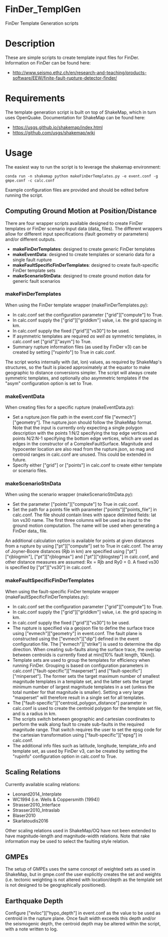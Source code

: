 # FinDer_TemplGen
FinDer Template Generation scripts

# Description

These are simple scripts to create template input files for FinDer. Information on FinDer can be found here: 
 * http://www.seismo.ethz.ch/en/research-and-teaching/products-software/EEW/finite-fault-rupture-detector-finder/

# Requirements

The template generation script is built on top of ShakeMap, which in turn uses OpenQuake. Documentation for ShakeMap can be found here:
 * https://usgs.github.io/shakemap/index.html 
 * https://github.com/usgs/shakemap/wiki
 
# Usage

The easiest way to run the script is to leverage the shakemap environment:
```
conda run -n shakemap python makeFinDerTemplates.py -e event.conf -g gmpe.conf -c calc.conf
```
Example configuration files are provided and should be edited before running the script. 

## Computing Ground Motion at Position/Distance
There are four wrapper scripts available designed to create FinDer templates or FinDer scenario input data (data_ files). The different wrappers allow for different input specifications (fault geometry or parameters) and/or different outputs.
 * **makeFinDerTemplates**: designed to create generic FinDer templates
 * **makeEventData**: designed to create templates or scenario data for a single fault rupture 
 * **makeFaultSpecificFinDerTemplates**: designed to create fault-specific FinDer template sets
 * **makeScenarioStnData**: designed to create ground motion data for generic fault scenarios

### makeFinDerTemplates
When using the FinDer template wrapper (makeFinDerTemplates.py):
 * In calc.conf set the configuration parameter ["grid"]["compute"] to True.
 * In calc.conf supply the ["grid"]["griddkm"] value, i.e. the grid spacing in km.
 * In calc.conf supply the fixed ["grid"]["vs30"] to be used. 
 * If asymmetric templates are required *as well as* symmetric templates, in calc.conf set ["grid"]["asym"] to True. 
 * Summary rupture information files (as used by FinDer v3) can be created by setting ["rupinfo"] to True in calc.conf.

The script works internally with (lat, lon) values, as required by ShakeMap's structures, so the fault is placed approximately at the equator to make geographic to distance conversions simpler. The script will always create symmetric templates, and optionally *also* asymmetric templates if the "asym" configuration option is set to True. 

### makeEventData
When creating files for a specific rupture (makeEventData.py):
 * Set a rupture.json file path in the event.conf file ["evmech"]["geometry"]. The rupture.json should follow the ShakeMap format. Note that the input is currently only expecting a single polygon description with the points 1:N/2 specifying the top edge vertices and points N/2:N-1 specifying the bottom edge vertices, which are used as edges in the constructor of a ComplexFaultSurface. Magnitude and hypocenter location are also read from the rupture.json, so mag and centroid ranges in calc.conf are unused. This could be extended in future. 
 * Specify either ["grid"] or ["points"] in calc.conf to create either template or scenario files.

### makeScenarioStnData
When using the scenario wrapper (makeScenarioStnData.py):
 * Set the parameter ["points"]["compute"] to True in calc.conf.
 * Set the path for a points file with parameter ["points"]["points_file"] in calc.conf. The file should contain lines with space delimited fields: lat lon vs30 name. The first three columns will be used as input to the ground motion computation. The name will be used when generating a FinDer data_ file.

An additional calculation option is available for points at given distances from a rupture by using ["pt"]["compute"] set to True in calc.conf. The array of Joyner-Boore distances (Rjb in km) are specified using ["pt"]["rjblogmin"], ["pt"]["rjblogmax"] and ["pt"]["rjblogstep"] in calc.conf, and other distance measures are assumed: Rx = Rjb and Ry0 = 0. A fixed vs30 is specified by ["pt"]["vs30"] in calc.conf.

### makeFaultSpecificFinDerTemplates
When using the fault-specific FinDer template wrapper (makeFaultSpecificFinDerTemplates.py):
 * In calc.conf set the configuration parameter ["grid"]["compute"] to True.
 * In calc.conf supply the ["grid"]["griddkm"] value, i.e. the grid spacing in km.
 * In calc.conf supply the fixed ["grid"]["vs30"] to be used. 
 * The rupture is specified via a geojson file to define the surface trace using ["evmech"]["geometry"] in event.conf. The fault plane is constructed using the ["evmech"]["dip"] defined in the event configuration file. The ["evmech"]["strike"] is used to determine the dip direction. When creating sub-faults along the surface trace, the overlap between centroids is currently fixed at min([10% fault length, 10km]). 
 * Template sets are used to group the templates for efficiency when running FinDer. Grouping is based on configuration parameters in calc.conf ["fault-specific"]["maxperset"] and ["fault-specific"]["minperset"]. The former sets the target maximum number of smallest magnitude templates in a template set, and the latter sets the target minimum number of largest magnitude templates in a set (unless the total number for that magnitude is smaller). Setting a very large "maxperset" will therefore result in a single set for all templates. 
 * The ["fault-specific"]["centroid_polygon_distance"] parameter in calc.conf is used to create the centroid polygon for the template set file, and is a radius in km. 
 * The scripts switch between geographic and cartesian coordinates to perform the walk along fault to create sub-faults in the required magnitude range. That switch requires the user to set the epsg code for the cartesian transformation using ["fault-specific"]["epsg"] in calc.conf. 
 * The additional info files such as latitude, longitude, template_info and template set, as used by FinDer v3, can be created by setting the "rupinfo" configuration option in calc.conf to True. 

## Scaling Relations
Currently available scaling relations:
 * Leonard2014_Interplate
 * WC1994 (i.e. Wells & Coppersmith (1994))
 * Strasser2010_Interface
 * Strasser2010_Intraslab
 * Blaser2010
 * Skarlatoudis2016


Other scaling relations used in ShakeMap/OQ have not been extended to have magnitude-length and magnitude-width relations. Note that rake information may be used to select the faulting style relation.

## GMPEs
The setup of GMPEs uses the same concept of weighted sets as used in ShakeMap, but in gmpe.conf the user explicitly creates the set and weights (i.e. tectonic weighting is not altered with location/depth as the template set is not designed to be geographically positioned).

## Earthquake Depth
Configure ["evloc"]["hypo_depth"] in event.conf as the value to be used as centroid in the rupture plane. Once fault width exceeds this depth and/or the seismogenic depth, the centroid depth may be altered within the script, with a note written to log.
